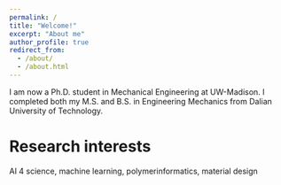 ```yaml
---
permalink: /
title: "Welcome!"
excerpt: "About me"
author_profile: true
redirect_from: 
  - /about/
  - /about.html
---
```


I am now a Ph.D. student in Mechanical Engineering at UW-Madison. I completed both my M.S. and B.S. in Engineering Mechanics from Dalian University of Technology.

Research interests
===
AI 4 science, machine learning, polymerinformatics, material design
